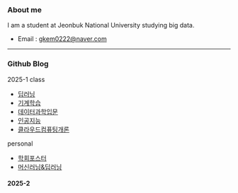 ### About me 
 I am a student at Jeonbuk National University studying big data.
* Email : gkem0222@naver.com
---
### Github Blog
 2025-1
 class

* [딥러닝](https://sangmin1208.github.io/DL2025/)
* [기계학습](https://sangmin1208.github.io/ML2025/)
* [데이터과학입문](https://sangmin1208.github.io/DC2025/)
* [인공지능](https://sangmin1208.github.io/AI2025/)
* [클라우드컴퓨팅개론](https://sangmin1208.github.io/CC2025/)
  
 personal
* [학회포스터](https://sangmin1208.github.io/poster2025/)
* [머신러닝&딥러닝](https://sangmin1208.github.io/ML-DL/)

#### 2025-2

<!--
**SangMin1208/SangMin1208** is a ✨ _special_ ✨ repository because its `README.md` (this file) appears on your GitHub profile.

Here are some ideas to get you started:

- 🔭 I’m currently working on ...
- 🌱 I’m currently learning ...
- 👯 I’m looking to collaborate on ...
- 🤔 I’m looking for help with ...
- 💬 Ask me about ...
- 📫 How to reach me: ...
- 😄 Pronouns: ...
- ⚡ Fun fact: ...
-->
